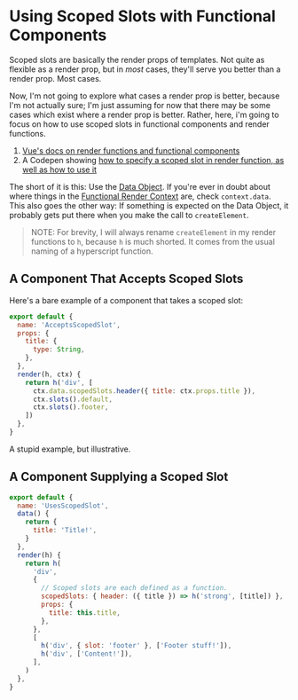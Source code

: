 Using Scoped Slots with Functional Components
=============================================

Scoped slots are basically the render props of templates.  Not quite as flexible as a render prop, but in _most_ cases, they'll serve you better than a render prop.  Most cases.

Now, I'm not going to explore what cases a render prop is better, because I'm not actually sure; I'm just assuming for now that there may be some cases which exist where a render prop is better.  Rather, here, i'm going to focus on how to use scoped slots in functional components and render functions.

1. [Vue's docs on render functions and functional components](https://vuejs.org/v2/guide/render-function.html#Basics)
2. A Codepen showing [how to specify a scoped slot in render function, as well as how to use it](https://codepen.io/autumnwoodberry/pen/jwjMEj)

The short of it is this: Use the [Data Object](https://vuejs.org/v2/guide/render-function.html#The-Data-Object-In-Depth).  If you're ever in doubt about where things in the [Functional Render Context](https://vuejs.org/v2/guide/render-function.html#Functional-Components) are, check `context.data`.  This also goes the other way: If something is expected on the Data Object, it probably gets put there when you make the call to `createElement`.

> NOTE: For brevity, I will always rename `createElement` in my render functions to `h`, because `h` is much shorted.  It comes from the usual naming of a hyperscript function.



## A Component That Accepts Scoped Slots

Here's a bare example of a component that takes a scoped slot:

```js
export default {
  name: 'AcceptsScopedSlot',
  props: {
    title: {
      type: String,
    },
  },
  render(h, ctx) {
    return h('div', [
      ctx.data.scopedSlots.header({ title: ctx.props.title }),
      ctx.slots().default,
      ctx.slots().footer,
    ])
  },
}
```

A stupid example, but illustrative.



## A Component Supplying a Scoped Slot

```js
export default {
  name: 'UsesScopedSlot',
  data() {
    return {
      title: 'Title!',
    }
  },
  render(h) {
    return h(
      'div',
      {
        // Scoped slots are each defined as a function.
        scopedSlots: { header: ({ title }) => h('strong', [title]) },
        props: {
          title: this.title,
        },
      },
      [
        h('div', { slot: 'footer' }, ['Footer stuff!']),
        h('div', ['Content!']),
      ],
    )
  },
}
```
